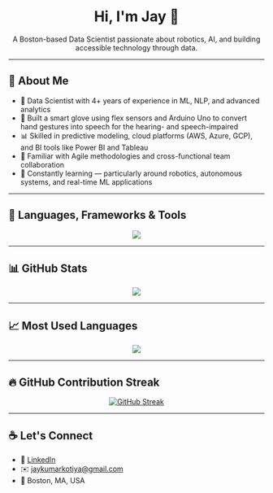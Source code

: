 
<h1 align="center">Hi, I'm Jay 👋</h1>
<p align="center">A Boston-based Data Scientist passionate about robotics, AI, and building accessible technology through data.</p>

---

## 🧠 About Me

- 🤖 Data Scientist with 4+ years of experience in ML, NLP, and advanced analytics
- 🧤 Built a smart glove using flex sensors and Arduino Uno to convert hand gestures into speech for the hearing- and speech-impaired
- 📊 Skilled in predictive modeling, cloud platforms (AWS, Azure, GCP), and BI tools like Power BI and Tableau
- 🔄 Familiar with Agile methodologies and cross-functional team collaboration
- 🌱 Constantly learning — particularly around robotics, autonomous systems, and real-time ML applications

---

## 🚀 Languages, Frameworks & Tools

<p align="center">
  <img src="https://skillicons.dev/icons?i=python,r,sql,bash,scala,pytorch,tensorflow,fastapi,flask,docker,kubernetes,aws,azure,gcp,mysql,postgres,mongodb,powerbi,tableau,looker,git,github,githubactions,linux,vscode,postman,figma,swift" />
</p>

---

## 📊 GitHub Stats

<p align="center">
  <img src="https://github-readme-stats.vercel.app/api?username=Jaykumar-Kotiya&show_icons=true&theme=tokyonight" />
</p>

---

## 📈 Most Used Languages

<p align="center">
  <img src="https://github-readme-stats.vercel.app/api/top-langs/?username=Jaykumar-Kotiya&layout=compact&theme=tokyonight" />
</p>

---

## 🔥 GitHub Contribution Streak

<p align="center">
  <a href="https://git.io/streak-stats">
    <img src="https://streak-stats.demolab.com?user=Jaykumar-Kotiya&theme=highcontrast" alt="GitHub Streak" />
  </a>
</p>

---

## ☕ Let's Connect

- 💼 [LinkedIn](https://www.linkedin.com/in/jaykumarkotiya)
- ✉️ jaykumarkotiya@gmail.com  
- 📍 Boston, MA, USA
